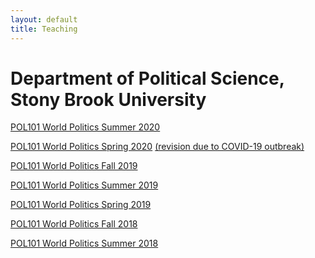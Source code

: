 ```yaml
---
layout: default
title: Teaching
---
```


<h1>Department of Political Science, Stony Brook University</h1>

<a href ="https://yitalu.github.io/pdf/Syllabus_POL101_Summer2020_May31.pdf">POL101 World Politics Summer 2020</a>

<a href ="https://yitalu.github.io/pdf/Syllabus_POL101_Spring2020_Jan26.pdf">POL101 World Politics Spring 2020</a> <a href ="https://yitalu.github.io/pdf/Revised_Syllabus_POL101_Spring2020_Mar20.pdf">(revision due to COVID-19 outbreak)</a>

<a href ="https://yitalu.github.io/pdf/Syllabus_POL101_Fall2019_Oct7.pdf">POL101 World Politics Fall 2019</a>

<a href ="https://yitalu.github.io/pdf/Syllabus_POL101_Summer2019_Jul5.pdf">POL101 World Politics Summer 2019</a>

<a href ="https://yitalu.github.io/pdf/Syllabus_POL101_Spring2019_Mar5.pdf">POL101 World Politics Spring 2019</a>

<a href ="https://yitalu.github.io/pdf/Syllabus_POL101_Fall2018_Aug30.pdf">POL101 World Politics Fall 2018</a>

<a href ="https://yitalu.github.io/pdf/Syllabus_POL101_Summer2018.pdf">POL101 World Politics Summer 2018</a>

<!-- <a href ="https://yitalu.github.io/pdf/google60d81d609a7121cc.html.txt">Google Search Console</a> -->